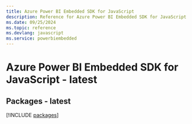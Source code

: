 ```yaml
---
title: Azure Power BI Embedded SDK for JavaScript
description: Reference for Azure Power BI Embedded SDK for JavaScript
ms.date: 09/25/2024
ms.topic: reference
ms.devlang: javascript
ms.service: powerbiembedded
---
```

# Azure Power BI Embedded SDK for JavaScript - latest
## Packages - latest
[!INCLUDE [packages](power-bi-embedded-index.md)]
